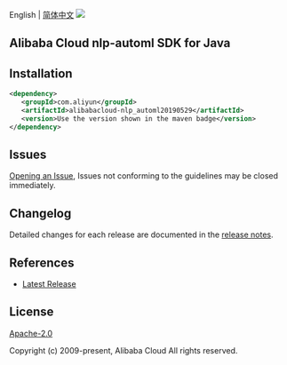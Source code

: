English | [简体中文](README-CN.md)
![](https://aliyunsdk-pages.alicdn.com/icons/AlibabaCloud.svg)

## Alibaba Cloud nlp-automl SDK for Java

## Installation

```xml
<dependency>
   <groupId>com.aliyun</groupId>
   <artifactId>alibabacloud-nlp_automl20190529</artifactId>
   <version>Use the version shown in the maven badge</version>
</dependency>
```

## Issues
[Opening an Issue](https://github.com/aliyun/alibabacloud-java-async-sdk/issues/new), Issues not conforming to the guidelines may be closed immediately.

## Changelog
Detailed changes for each release are documented in the [release notes](./ChangeLog.txt).

## References
* [Latest Release](https://github.com/aliyun/alibabacloud-async-java-sdk/)

## License
[Apache-2.0](http://www.apache.org/licenses/LICENSE-2.0)

Copyright (c) 2009-present, Alibaba Cloud All rights reserved.